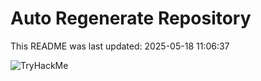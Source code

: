 # Auto Regenerate Repository

This README was last updated: 2025-05-18 11:06:37

 ![TryHackMe](https://tryhackme.com/badge/533634)